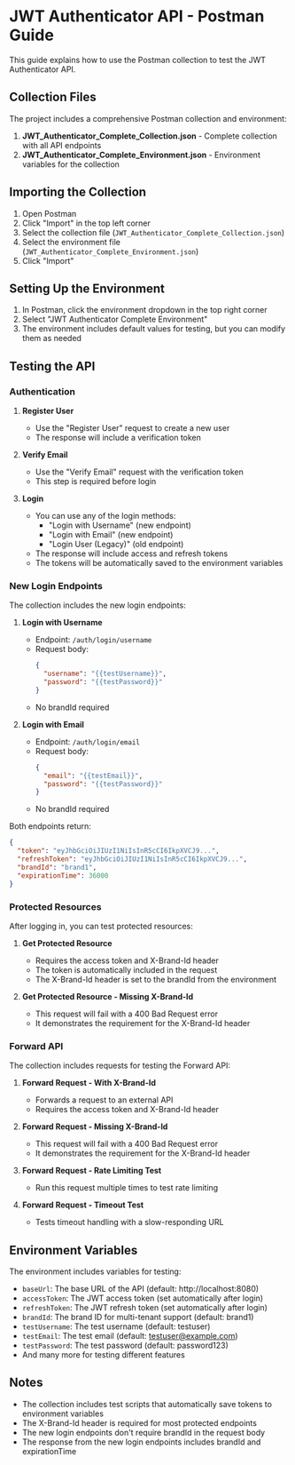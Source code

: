 # JWT Authenticator API - Postman Guide

This guide explains how to use the Postman collection to test the JWT Authenticator API.

## Collection Files

The project includes a comprehensive Postman collection and environment:

1. **JWT_Authenticator_Complete_Collection.json** - Complete collection with all API endpoints
2. **JWT_Authenticator_Complete_Environment.json** - Environment variables for the collection

## Importing the Collection

1. Open Postman
2. Click "Import" in the top left corner
3. Select the collection file (`JWT_Authenticator_Complete_Collection.json`)
4. Select the environment file (`JWT_Authenticator_Complete_Environment.json`)
5. Click "Import"

## Setting Up the Environment

1. In Postman, click the environment dropdown in the top right corner
2. Select "JWT Authenticator Complete Environment"
3. The environment includes default values for testing, but you can modify them as needed

## Testing the API

### Authentication

1. **Register User**
   - Use the "Register User" request to create a new user
   - The response will include a verification token

2. **Verify Email**
   - Use the "Verify Email" request with the verification token
   - This step is required before login

3. **Login**
   - You can use any of the login methods:
     - "Login with Username" (new endpoint)
     - "Login with Email" (new endpoint)
     - "Login User (Legacy)" (old endpoint)
   - The response will include access and refresh tokens
   - The tokens will be automatically saved to the environment variables

### New Login Endpoints

The collection includes the new login endpoints:

1. **Login with Username**
   - Endpoint: `/auth/login/username`
   - Request body:
     ```json
     {
       "username": "{{testUsername}}",
       "password": "{{testPassword}}"
     }
     ```
   - No brandId required

2. **Login with Email**
   - Endpoint: `/auth/login/email`
   - Request body:
     ```json
     {
       "email": "{{testEmail}}",
       "password": "{{testPassword}}"
     }
     ```
   - No brandId required

Both endpoints return:
```json
{
  "token": "eyJhbGciOiJIUzI1NiIsInR5cCI6IkpXVCJ9...",
  "refreshToken": "eyJhbGciOiJIUzI1NiIsInR5cCI6IkpXVCJ9...",
  "brandId": "brand1",
  "expirationTime": 36000
}
```

### Protected Resources

After logging in, you can test protected resources:

1. **Get Protected Resource**
   - Requires the access token and X-Brand-Id header
   - The token is automatically included in the request
   - The X-Brand-Id header is set to the brandId from the environment

2. **Get Protected Resource - Missing X-Brand-Id**
   - This request will fail with a 400 Bad Request error
   - It demonstrates the requirement for the X-Brand-Id header

### Forward API

The collection includes requests for testing the Forward API:

1. **Forward Request - With X-Brand-Id**
   - Forwards a request to an external API
   - Requires the access token and X-Brand-Id header

2. **Forward Request - Missing X-Brand-Id**
   - This request will fail with a 400 Bad Request error
   - It demonstrates the requirement for the X-Brand-Id header

3. **Forward Request - Rate Limiting Test**
   - Run this request multiple times to test rate limiting

4. **Forward Request - Timeout Test**
   - Tests timeout handling with a slow-responding URL

## Environment Variables

The environment includes variables for testing:

- `baseUrl`: The base URL of the API (default: http://localhost:8080)
- `accessToken`: The JWT access token (set automatically after login)
- `refreshToken`: The JWT refresh token (set automatically after login)
- `brandId`: The brand ID for multi-tenant support (default: brand1)
- `testUsername`: The test username (default: testuser)
- `testEmail`: The test email (default: testuser@example.com)
- `testPassword`: The test password (default: password123)
- And many more for testing different features

## Notes

- The collection includes test scripts that automatically save tokens to environment variables
- The X-Brand-Id header is required for most protected endpoints
- The new login endpoints don't require brandId in the request body
- The response from the new login endpoints includes brandId and expirationTime